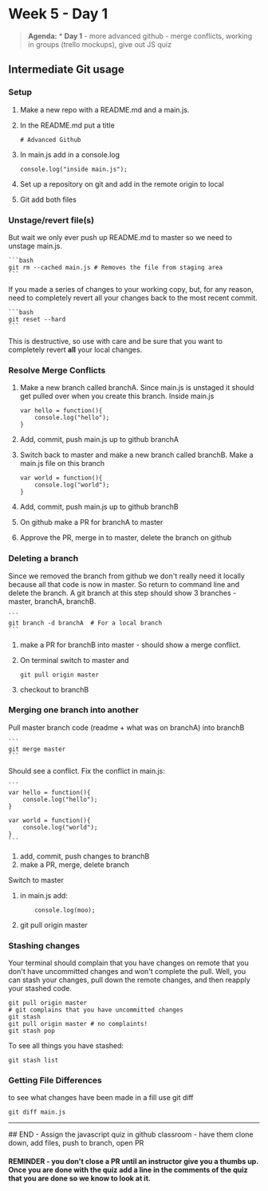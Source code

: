 # Week 5 - Day 1

> **Agenda:** * **Day 1** - more advanced github - merge conflicts,  working in groups (trello mockups), give out JS quiz


## Intermediate Git usage
### Setup
1.  Make a new repo with a README.md and a main.js.  
2.  In the README.md put a title 

	```
	# Advanced Github
	```

3.  In main.js add in a console.log
	```
	console.log("inside main.js");
	```
4.  Set up a repository on git and add in the remote origin to local
5.  Git add both files 


### Unstage/revert file(s)
But wait we only ever push up README.md to master so we need to unstage main.js.

	```bash
	git rm --cached main.js # Removes the file from staging area
	```

If you made a series of changes to your working copy, but, for any reason, need to completely revert all your changes back to the most recent commit. 

	```bash
	git reset --hard
	```

This is destructive, so use with care and be sure that you want to completely revert **all** your local changes.

### Resolve Merge Conflicts
1.  Make a new branch called branchA.  Since main.js is unstaged it should get pulled over when you create this branch.  Inside main.js

	```
	var hello = function(){
		console.log("hello");
	}
	```
2. Add, commit, push main.js up to github branchA
3. Switch back to master and make a new branch called branchB.  Make a main.js file on this branch

	```
	var world = function(){
		console.log("world");
	}
	```
4. Add, commit, push main.js up to github branchB
5. On github make a PR for branchA to master
6.  Approve the PR, merge in to master, delete the branch on github

### Deleting a branch
Since we removed the branch from github we don't really need it locally because all that code is now in master. So return to command line and delete the branch. A git branch at this step should show 3 branches - master, branchA, branchB.

	```
	git branch -d branchA  # For a local branch
	```

1.  make a PR for branchB into master - should show a merge conflict. 
2.  On terminal switch to master and

	```
	git pull origin master
	```
3.  checkout to branchB


### Merging one branch into another
Pull master branch code (readme + what was on branchA) into branchB

	```
	git merge master
	```

Should see a conflict.  Fix the conflict in main.js:
	
	```
	var hello = function(){
		console.log("hello");
	}

	var world = function(){
		console.log("world");
	}
	```

1. add, commit, push changes to branchB
2. make a PR, merge, delete branch

Switch to master
1. in main.js add:

	```
		console.log(moo);
	```

2.  git pull origin master

### Stashing changes
Your terminal should complain that you have changes on remote that you don't have uncommitted changes and won't complete the pull. Well, you can stash your changes, pull down the remote changes, and then reapply your stashed code.

```
git pull origin master
# git complains that you have uncommitted changes
git stash
git pull origin master # no complaints!
git stash pop
```

To see all things you have stashed:
```
git stash list
```

### Getting File Differences
to see what changes have been made in a fill use git diff

```
git diff main.js
```

<hr/>
## END - Assign the javascript quiz in github classroom - have them clone down, add files, push to branch, open PR

#### REMINDER - you don't close a PR until an instructor give you a thumbs up.  Once you are done with the quiz add a line in the comments of the quiz that you are done so we know to look at it.